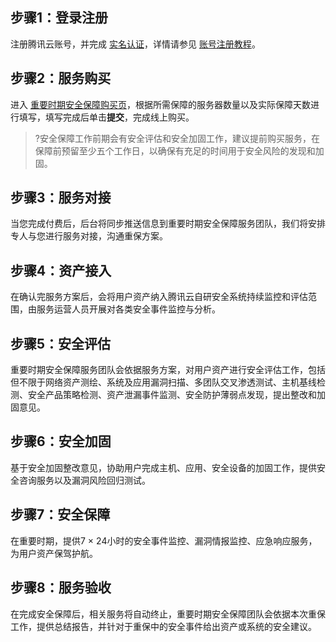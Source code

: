 ## 步骤1：登录注册
注册腾讯云账号，并完成 [实名认证](https://cloud.tencent.com/document/product/378/10496)，详情请参见 [账号注册教程](https://cloud.tencent.com/document/product/378/17985)。

## 步骤2：服务购买
进入 [ 重要时期安全保障购买页](https://buy.cloud.tencent.com/ciip)，根据所需保障的服务器数量以及实际保障天数进行填写，填写完成后单击**提交**，完成线上购买。
>?安全保障工作前期会有安全评估和安全加固工作，建议提前购买服务，在保障前预留至少五个工作日，以确保有充足的时间用于安全风险的发现和加固。

## 步骤3：服务对接
当您完成付费后，后台将同步推送信息到重要时期安全保障服务团队，我们将安排专人与您进行服务对接，沟通重保方案。


## 步骤4：资产接入
在确认完服务方案后，会将用户资产纳入腾讯云自研安全系统持续监控和评估范围，由服务运营人员开展对各类安全事件监控与分析。


## 步骤5：安全评估
重要时期安全保障服务团队会依据服务方案，对用户资产进行安全评估工作，包括但不限于网络资产测绘、系统及应用漏洞扫描、多团队交叉渗透测试、主机基线检测、安全产品策略检测、资产泄漏事件监测、安全防护薄弱点发现，提出整改和加固意见。

## 步骤6：安全加固
基于安全加固整改意见，协助用户完成主机、应用、安全设备的加固工作，提供安全咨询服务以及漏洞风险回归测试。

## 步骤7：安全保障
在重要时期，提供7 × 24小时的安全事件监控、漏洞情报监控、应急响应服务，为用户资产保驾护航。


## 步骤8：服务验收
在完成安全保障后，相关服务将自动终止，重要时期安全保障团队会依据本次重保工作，提供总结报告，并针对于重保中的安全事件给出资产或系统的安全建议。

